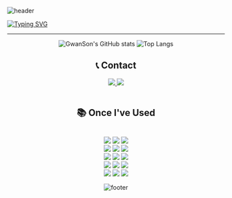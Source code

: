 ![header](https://capsule-render.vercel.app/api?type=waving&color=7d1520&text=&animation=twinkling&height=125)

[![Typing SVG](https://readme-typing-svg.demolab.com?font=Alkatra&weight=500&size=45&duration=4000&pause=3&color=7d1520&center=true&vCenter=false&multiline=true&repeat=true&width=1000&height=100&lines=Hi!+I'm+GwanSon!👋)](https://git.io/typing-svg)

 ---

 <div align="center">
   
   ![GwanSon's GitHub stats](https://github-readme-stats.vercel.app/api?username=Gwan-Son&show_icons=true&theme=maroongold )
   ![Top Langs](https://github-readme-stats.vercel.app/api/top-langs/?username=Gwan-Son&layout=compact&theme=maroongold )
   
 </div>

<div align="center"><h2>📞 Contact</h1>
  <a href="https://www.instagram.com/sim_gwan_hyeok/">
    <img src="https://img.shields.io/badge/Instagram-E4405F?style=for-the-badge&logo=Instagram&logoColor=white"> 
  </a>
  <a href="mailto:id1593572580@gmail.com">
    <img src="https://img.shields.io/badge/Gmail-EA4335?style=for-the-badge&logo=Gmail&logoColor=white"> 
  </a>
</div><br/>


 
<div align="center"><h2>📚 Once I've Used</h1>
<br/>

<div align="center">
  <img src="https://img.shields.io/badge/C-A8B9CC?style=flat-square&logo=c&logoColor=white">
  <img src="https://img.shields.io/badge/c++-00599C?style=flat-square&logo=c%2B%2B&logoColor=white">
  <img src="https://img.shields.io/badge/Python-3776AB?style=flat-square&logo=Python&logoColor=white">
  <br>

  <img src="https://img.shields.io/badge/JavaScript-F7DF1E?style=flat-square&logo=JavaScript&logoColor=white">
  <img src="https://img.shields.io/badge/HTML5-E34F26?style=flat-square&logo=HTML5&logoColor=white">
  <img src="https://img.shields.io/badge/CSS3-1572B6?style=flat-square&logo=CSS3&logoColor=white">
  <br>

  <img src="https://img.shields.io/badge/AndroidStudio-3DDC84?style=flat-square&logo=android&logoColor=white">
  <img src="https://img.shields.io/badge/Kotlin-7F52FF?style=flat-square&logo=kotlin&logoColor=white">
  <img src="https://img.shields.io/badge/JAVA-FF7800?style=flat-square&logo=Java&logoColor=white">
  <br>

  <img src="https://img.shields.io/badge/mysql-4479A1?style=flat-square&logo=mysql&logoColor=white">
  <img src="https://img.shields.io/badge/firebase-FFCA28?style=flat-square&logo=firebase&logoColor=white">
  <img src="https://img.shields.io/badge/mongoDB-47A248?style=flat-square&logo=MongoDB&logoColor=white">
  <br>
  
  <img src="https://img.shields.io/badge/Eclipse-2C2255?style=flat-square&logo=Eclipse%20IDE&logoColor=white">
  <img src="https://img.shields.io/badge/VSC-007ACC?style=flat-square&logo=VisualStudioCode&logoColor=white">
  <img src="https://img.shields.io/badge/github-181717?style=flat-square&logo=github&logoColor=white">
</div>

![footer](https://capsule-render.vercel.app/api?section=footer&type=waving&color=7d1520)
